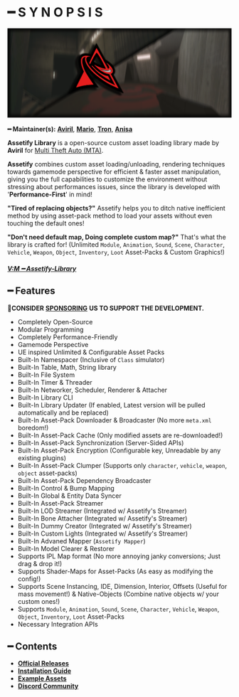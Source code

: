 # ━ S Y N O P S I S

![](https://raw.githubusercontent.com/ov-sa/Assetify-Library/docs/assets/assetify_banner.png)

**━ Maintainer(s):** [**Aviril**](https://github.com/Aviril), [**Mario**](https://github.com/OvileAmriam), [**Tron**](https://github.com/OvileAmriam), [**Anisa**](https://github.com/Anisa-Nur)

**Assetify Library** is a open-source custom asset loading library made by **Aviril** for [Multi Theft Auto \(MTA\)](https://multitheftauto.com/).

**Assetify** combines custom asset loading/unloading, rendering techniques towards gamemode perspective for efficient & faster asset manipulation, giving you the full capabilities to customize the environment without stressing about performances issues, since the library is developed with '**Performance-First**' in mind!

**"Tired of replacing objects?"** Assetify helps you to ditch native inefficient method by using asset-pack method to load your assets without even touching the default ones! 

**"Don't need default map, Doing complete custom map?"** That's what the library is crafted for! (Unlimited `Module`, `Animation`, `Sound`, `Scene`, `Character`, `Vehicle`, `Weapon`, `Object`, `Inventory`, `Loot` Asset-Packs & Custom Graphics!)

##### [**V:M ━ Assetify-Library**](https://github.com/ov-vm/Assetify-Library)

## ━ Features

💎**CONSIDER** [**SPONSORING**](https://ko-fi.com/ovStudio) **US TO SUPPORT THE DEVELOPMENT.**

* Completely Open-Source
* Modular Programming
* Completely Performance-Friendly
* Gamemode Perspective
* UE inspired Unlimited & Configurable Asset Packs
* Built-In Namespacer (Inclusive of `Class` simulator)
* Built-In Table, Math, String library
* Built-In File System
* Built-In Timer & Threader
* Built-In Networker, Scheduler, Renderer & Attacher
* Built-In Library CLI
* Built-In Library Updater (If enabled, Latest version will be pulled automatically and be replaced)
* Built-In Asset-Pack Downloader & Broadcaster (No more `meta.xml` boredom!)
* Built-In Asset-Pack Cache (Only modified assets are re-downloaded!)
* Built-In Asset-Pack Synchronization (Server-Sided APIs)
* Built-In Asset-Pack Encryption (Configurable key, Unreadable by any existing plugins)
* Built-In Asset-Pack Clumper (Supports only `character`, `vehicle`, `weapon`, `object` asset-packs)
* Built-In Asset-Pack Dependency Broadcaster
* Built-In Control & Bump Mapping
* Built-In Global & Entity Data Syncer
* Built-In Asset-Pack Streamer
* Built-In LOD Streamer (Integrated w/ Assetify's Streamer)
* Built-In Bone Attacher (Integrated w/ Assetify's Streamer)
* Built-In Dummy Creator (Integrated w/ Assetify's Streamer)
* Built-In Custom Lights (Integrated w/ Assetify's Streamer)
* Built-In Advaned Mapper  (`Assetify Mapper`)
* Built-In Model Clearer & Restorer
* Supports IPL Map format (No more annoying janky conversions; Just drag & drop it!)
* Supports Shader-Maps for Asset-Packs (As easy as modifying the config!)
* Supports Scene Instancing, IDE, Dimension, Interior, Offsets (Useful for mass movement!) & Native-Objects (Combine native objects w/ your custom ones!)
* Supports `Module`, `Animation`, `Sound`, `Scene`, `Character`, `Vehicle`, `Weapon`, `Object`, `Inventory`, `Loot` Asset-Packs
* Necessary Integration APIs

## ━ Contents

* [**Official Releases**](https://github.com/ov-sa/Assetify-Library/releases)
* [**Installation Guide**](https://github.com/ov-sa/Assetify-Library/wiki)
* [**Example Assets**](https://github.com/ov-sa/Assetify-Library/tree/marketplace)
* [**Discord Community**](http://discord.gg/sVCnxPW)
